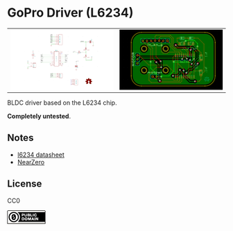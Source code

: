 GoPro Driver (L6234)
===

| | |
|---|---|
| ![sch](img/drv_v0.1.2-sch.png) | ![brd](img/drv_v0.1.2-brd.png) | 

BLDC driver based on the L6234 chip.

**Completely untested**.


Notes
---

* [l6234 datasheet](https://raw.githubusercontent.com/abetusk/manuals/master/datasheets/LD6234.pdf)
* [NearZero](http://skysedge.us/robotics/nearzero/electrical/NearZeroSchematic.pdf)

License
---

CC0

[![CC0](img/cc0_88x31.png)](https://creativecommons.org/publicdomain/zero/1.0/)

